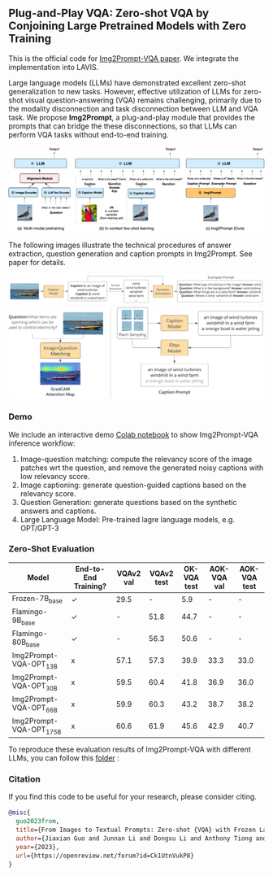 ## Plug-and-Play VQA: Zero-shot VQA by Conjoining Large Pretrained Models with Zero Training

This is the official code for <a href="https://openreview.net/forum?id=Ck1UtnVukP8&referrer=%5BAuthor%20Console%5D(%2Fgroup%3Fid%3DICLR.cc%2F2023%2FConference%2FAuthors%23your-submissions)">Img2Prompt-VQA paper</a>. We integrate the implementation into LAVIS.

Large language models (LLMs) have demonstrated excellent zero-shot generalization to new tasks. However, effective utilization of LLMs for zero-shot visual question-answering (VQA) remains challenging, primarily due to the modality disconnection and task disconnection between LLM and VQA task. We propose **Img2Prompt**, a plug-and-play module that provides the prompts that can bridge the these disconnections, so that LLMs can perform VQA tasks without end-to-end training.

<img src="Illustration.png" width="700">

The following images illustrate the technical procedures of answer extraction, question generation and caption prompts in Img2Prompt. See paper for details.

<img src="QuestionGeneration.png" width="700">
<img src="Caption.png" width="700">


### Demo
We include an interactive demo [Colab notebook](https://colab.research.google.com/github/salesforce/LAVIS/blob/main/projects/img2prompt-vqa/img2prompt_vqa.ipynb)
to show Img2Prompt-VQA inference workflow:
1. Image-question matching: compute the relevancy score of the image patches wrt the question, and remove the generated noisy captions with low relevancy score.
2. Image captioning: generate question-guided captions based on the relevancy score.
3. Question Generation: generate questions based on the synthetic answers and captions.
4. Large Language Model: Pre-trained lagre language models, e.g. OPT/GPT-3

### Zero-Shot Evaluation
<table>
<thead>
  <tr>
    <th rowspan="2">Model</th>
    <th rowspan="2">End-to-End Training?</th>
    <th colspan="1">VQAv2 val</th>
    <th colspan="1">VQAv2 test</th>
    <th colspan="1">OK-VQA test</th>
    <th colspan="1">AOK-VQA val</th>
    <th colspan="1">AOK-VQA test</th>
  </tr>

</thead>
<tbody>
  <tr>
    <td> Frozen-7B<sub>base</sub> </td>
    <td> ✓ </td> 
    <td>29.5</td>
    <td>-</td>
    <td>5.9</td>
    <td>-</td>
<td>-</td>
  </tr>
<tr>
    <td> Flamingo-9B<sub>base</sub> </td>
    <td> ✓</td> 
    <td>-</td>
    <td>51.8</td>
    <td>44.7</td>
    <td>-</td>
<td>-</td>
  </tr>
  <tr>
    <td> Flamingo-80B<sub>base</sub> </td>
    <td>✓</td> 
    <td>-</td>
    <td>56.3</td>
    <td>50.6</td>
    <td>-</td>
<td>-</td>
  </tr>
  <tr>
    <td> Img2Prompt-VQA-OPT<sub>13B</sub> </td>
<td> x</td> 
    <td>57.1</td>
    <td>57.3 </td>
    <td>39.9</td>
    <td>33.3</td>
<td>33.0</td>
  </tr>
  <tr>
    <td> Img2Prompt-VQA-OPT<sub>30B</td>
<td> x</td> 
    <td>59.5</td>
    <td>60.4 </td>
    <td>41.8 </td>
    <td>36.9</td>
<td>36.0 </td>
  </tr>
  <tr>
    <td> Img2Prompt-VQA-OPT<sub>66B</td>
<td> x</td> 
    <td>59.9</td>
    <td>60.3 </td>
    <td>43.2</td>
    <td>38.7</td>
<td>38.2</td>
  </tr>
  <tr>
   <td> Img2Prompt-VQA-OPT<sub>175B</td>
<td> x</td> 
    <td>60.6</td>
    <td>61.9</td>
    <td>45.6</td>
    <td>42.9</td>
<td>40.7</td>
  </tr>
</tbody>
</table>

To reproduce these evaluation results of Img2Prompt-VQA with different LLMs, you can follow this [folder](https://github.com/CR-Gjx/Img2Prompt) :


### Citation
If you find this code to be useful for your research, please consider citing.
```bibtex
@misc{
  guo2023from,
  title={From Images to Textual Prompts: Zero-shot {VQA} with Frozen Large Language Models},
  author={Jiaxian Guo and Junnan Li and Dongxu Li and Anthony Tiong and Boyang Li and Dacheng Tao and Steven HOI},
  year={2023},
  url={https://openreview.net/forum?id=Ck1UtnVukP8}
}
```
